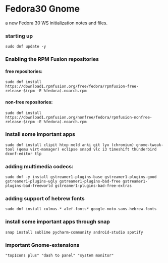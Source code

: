 # Fedora30 Gnome
a new Fedora 30 WS initialization notes and files.

### starting up
	sudo dnf update -y

### Enabling the RPM Fusion repositories
#### free repositories:
	sudo dnf install https://download1.rpmfusion.org/free/fedora/rpmfusion-free-release-$(rpm -E %fedora).noarch.rpm

#### non-free repositories:
	sudo dnf install https://download1.rpmfusion.org/nonfree/fedora/rpmfusion-nonfree-release-$(rpm -E %fedora).noarch.rpm

### install some important apps
	sudo dnf install clipit htop meld anki git lyx (chromium) gnome-tweak-tool (qemu virt-manager) eclipse snapd vlc i3 timeshift thunderbird dconf-editor tlp
	

### adding multimedia codecs:
	sudo dnf -y install gstreamer1-plugins-base gstreamer1-plugins-good gstreamer1-plugins-ugly gstreamer1-plugins-bad-free gstreamer1-plugins-bad-freeworld gstreamer1-plugins-bad-free-extras

### adding support of hebrew fonts
	sudo dnf install culmus-* alef-fonts* google-noto-sans-hebrew-fonts

### install some important apps through snap
	snap install sublime pycharm-community android-studio spotify

### important Gnome-extensions
	"topIcons plus" "dash to panel" "system monitor"

